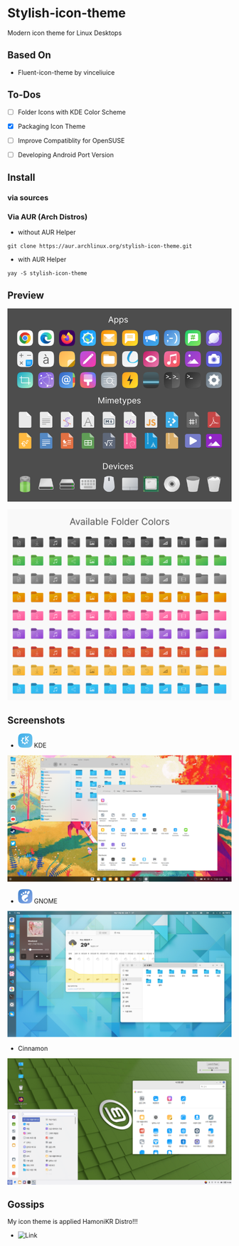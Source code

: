 # Stylish-icon-theme
Modern icon theme for Linux Desktops

## Based On

* Fluent-icon-theme by vinceliuice

## To-Dos

- [ ] Folder Icons with KDE Color Scheme

- [x] Packaging Icon Theme

- [ ] Improve Compatiblity for OpenSUSE

- [ ] Developing Android Port Version

## Install

### via sources

### Via AUR (Arch Distros)

* without AUR Helper

```
git clone https://aur.archlinux.org/stylish-icon-theme.git
```

* with AUR Helper

```
yay -S stylish-icon-theme
```

## Preview

![preview](images/icon-preview.png)

![folder-colors](images/folder-color-icons.png)

## Screenshots

* ![kde_icon](src/Stylish/16/apps/desktop-environment-kde.svg) KDE

![kde](images/kde_screenshot.png)

* ![gnome_icon](src/Stylish/16/apps/desktop-environment-gnome.svg) GNOME

![gnome](images/gnome_screenshot.png)

* Cinnamon

![cinnamon](images/cinnamon_screenshot.png)

## Gossips

My icon theme is applied HamoniKR Distro!!!
 - ![Link](https://docs.hamonikr.org/hamonikr-6.0/#release_note)

